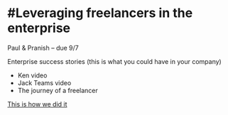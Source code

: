 #Leveraging freelancers in the enterprise
=================================

Paul & Pranish – due 9/7 

Enterprise success stories (this is what you could have in your company) 

- Ken video
- Jack Teams video
- The journey of a freelancer

[This is how we did it](ourjourney.md)